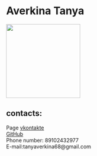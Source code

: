 <!doctype html>
<html>
 <head>
  <meta charest= "utf-8">
  <title>My personal page</title>
 </head>
 <body>
  <h1>Averkina Tanya</h1>	
  <img src= "https://sun9-31.userapi.com/god6fHc5XFCCnw6MXJ5mEGt4v9RJHxgEb3MKJw/nU62FOJsYTs.jpg" width="200" height="200"</img><br>
  <h2>contacts:</h2>
  Page <a href="https://vk.com/averkinaaa">vkontakte</a><br>
  <a href="https://github.com/tatyana-averkina">GitHub</a><br>
  Phone number: 89102432977<br>
  E-mail:tanyaverkina68@gmail.com<br>
 </body>
</html>

